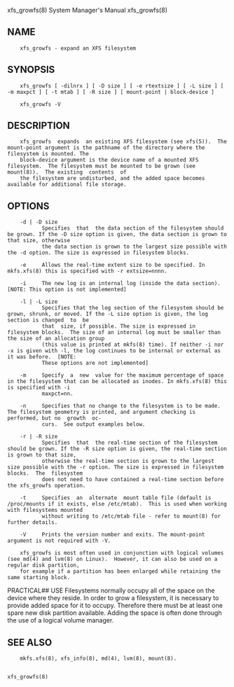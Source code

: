   
 xfs_growfs(8)                                                          System Manager's Manual                                                         xfs_growfs(8)
 
## NAME
        xfs_growfs - expand an XFS filesystem
 
## SYNOPSIS
        xfs_growfs [ -dilnrx ] [ -D size ] [ -e rtextsize ] [ -L size ] [ -m maxpct ] [ -t mtab ] [ -R size ] [ mount-point | block-device ]
 
        xfs_growfs -V
 
## DESCRIPTION
        xfs_growfs  expands  an existing XFS filesystem (see xfs(5)).  The mount-point argument is the pathname of the directory where the filesystem is mounted. The
        block-device argument is the device name of a mounted XFS filesystem.  The filesystem must be mounted to be grown (see mount(8)).  The existing  contents  of
        the filesystem are undisturbed, and the added space becomes available for additional file storage.
 
## OPTIONS
        -d | -D size
               Specifies  that  the data section of the filesystem should be grown. If the -D size option is given, the data section is grown to that size, otherwise
               the data section is grown to the largest size possible with the -d option. The size is expressed in filesystem blocks.
 
        -e     Allows the real-time extent size to be specified. In mkfs.xfs(8) this is specified with -r extsize=nnnn.
 
        -i     The new log is an internal log (inside the data section).  [NOTE: This option is not implemented]
 
        -l | -L size
               Specifies that the log section of the filesystem should be grown, shrunk, or moved. If the -L size option is given, the log section is changed  to  be
               that  size, if possible. The size is expressed in filesystem blocks.  The size of an internal log must be smaller than the size of an allocation group
               (this value is printed at mkfs(8) time). If neither -i nor -x is given with -l, the log continues to be internal or external as it was before.  [NOTE:
               These options are not implemented]
 
        -m     Specify  a  new  value for the maximum percentage of space in the filesystem that can be allocated as inodes. In mkfs.xfs(8) this is specified with -i
               maxpct=nn.
 
        -n     Specifies that no change to the filesystem is to be made.  The filesystem geometry is printed, and argument checking is performed, but no  growth  oc‐
               curs.  See output examples below.
 
        -r | -R size
               Specifies  that  the real-time section of the filesystem should be grown. If the -R size option is given, the real-time section is grown to that size,
               otherwise the real-time section is grown to the largest size possible with the -r option. The size is expressed in filesystem blocks.  The  filesystem
               does not need to have contained a real-time section before the xfs_growfs operation.
 
        -t     Specifies  an  alternate  mount table file (default is /proc/mounts if it exists, else /etc/mtab).  This is used when working with filesystems mounted
               without writing to /etc/mtab file - refer to mount(8) for further details.
 
        -V     Prints the version number and exits. The mount-point argument is not required with -V.
 
        xfs_growfs is most often used in conjunction with logical volumes (see md(4) and lvm(8) on Linux).  However, it can also be used on a regular disk partition,
        for example if a partition has been enlarged while retaining the same starting block.
 
 PRACTICAL## USE
        Filesystems normally occupy all of the space on the device where they reside. In order to grow a filesystem, it is necessary to provide added space for it to
        occupy. Therefore there must be at least one spare new disk partition available. Adding the space is often done through the use of a logical volume manager.
 
## SEE ALSO
        mkfs.xfs(8), xfs_info(8), md(4), lvm(8), mount(8).
 
                                                                                                                                                        xfs_growfs(8)
